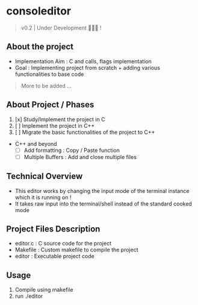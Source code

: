 # consoleditor
> v0.2 | Under Development 🚧👷‍♂️ !

## About the project

* Implementation Aim : C and calls, flags implementation
* Goal : Implementing project from scratch + adding various functionalities to base code

> More to be added ...

## About Project / Phases

1. [x] Study/Implement the project in C     
2. [ ] Implement the project in C++       
3. [ ] Migrate the basic functionalities of the project to C++

- C++ and beyond 
  - [ ] Add formatting : Copy / Paste function
  - [ ] Multiple Buffers : Add and close multiple files

## Technical Overview

* This editor works by changing the input mode of the terminal instance which it is running on !
* It takes raw input into the terminal/shell instead of the standard cooked mode  

## Project Files Description

* editor.c : C source code for the project
* Makefile : Custom makefile to compile the project 
* editor : Executable project code 

## Usage

1. Compile using makefile
2. run ./editor
